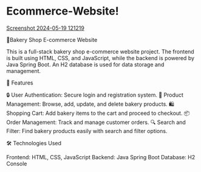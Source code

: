 # Ecommerce-Website!

[Screenshot 2024-05-19 121219](https://github.com/divya-gadekar28/Ecommerce-Website/assets/116143709/89505c80-f122-4f05-afa1-8d52f1b77970)

🍰Bakery Shop E-commerce Website

This is a full-stack bakery shop e-commerce website project. 
The frontend is built using HTML, CSS, and JavaScript, while the backend is powered by Java Spring Boot. An H2 database is used for data storage and management.

🎨 Features

🔒 User Authentication: Secure login and registration system.
🛒 Product Management: Browse, add, update, and delete bakery products.
🛍️ Shopping Cart: Add bakery items to the cart and proceed to checkout.
📦 Order Management: Track and manage customer orders.
🔍 Search and Filter: Find bakery products easily with search and filter options.


🛠️ Technologies Used

Frontend: HTML, CSS, JavaScript
Backend: Java Spring Boot
Database: H2 Console
